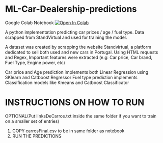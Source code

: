 # ML-Car-Dealership-predictions

Google Colab Notebook [![Open In Colab][colab-badge]][colab-notebook]

[colab-notebook]: <https://colab.research.google.com/github/tycoon-dev/ML-Car-Dealership-predictions/blob/main/Projeto_IA.ipynb>
[colab-badge]: <https://colab.research.google.com/assets/colab-badge.svg>

A python implementation predicting car prices / age / fuel type. Data scrapped from StandVirtual and used for training the model.


A dataset was created by scrapping the website Standvirtual, a platform dedicated to sell both used and new cars in Portugal. Using HTML requests
and Regex, Important features were extracted (e.g: Car price, Car brand, Fuel Type, Engine power, etc)

Car price and Age prediction implements both Linear Regression using SKlearn and Catboost Regressor
Fuel type prediction implements Classification models like Kmeans and Catboost Classificator

# INSTRUCTIONS ON HOW TO RUN

OPTIONAL(Put linksDeCarros.txt inside the same folder if you want to train on a smaller set of entries)

1. COPY carrosFinal.csv to be in same folder as notebook
2. RUN THE PREDICTIONS

